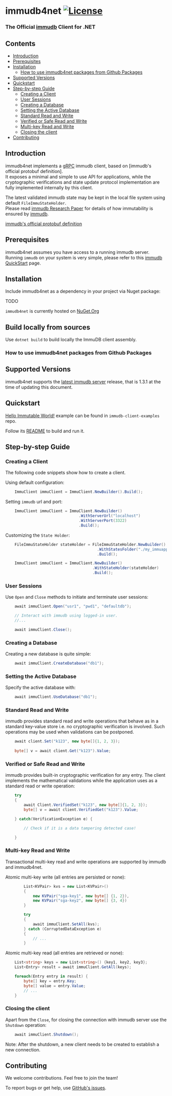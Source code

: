 # immudb4net [![License](https://img.shields.io/github/license/codenotary/immudb4j)](LICENSE)


### The Official [immudb] Client for .NET

[immudb]: https://immudb.io/

## Contents

  - [Introduction](#introduction)
  - [Prerequisites](#prerequisites)
  - [Installation](#installation)
    - [How to use immudb4net packages from Github Packages](#how-to-use-immudb4net-packages-from-github-packages)
  - [Supported Versions](#supported-versions)
  - [Quickstart](#quickstart)
  - [Step-by-step Guide](#step-by-step-guide)
    - [Creating a Client](#creating-a-client)
    - [User Sessions](#user-sessions)
    - [Creating a Database](#creating-a-database)
    - [Setting the Active Database](#setting-the-active-database)
    - [Standard Read and Write](#standard-read-and-write)
    - [Verified or Safe Read and Write](#verified-or-safe-read-and-write)
    - [Multi-key Read and Write](#multi-key-read-and-write)
    - [Closing the client](#closing-the-client)
  - [Contributing](#contributing)

## Introduction

immudb4net implements a [gRPC] immudb client, based on [immudb's official protobuf definition].<br/>
It exposes a minimal and simple to use API for applications, while the cryptographic verifications and state update protocol implementation 
are fully implemented internally by this client.

The latest validated immudb state may be kept in the local file system using default `FileImmuStateHolder`.<br/>
Please read [immudb Research Paper] for details of how immutability is ensured by [immudb].

[gRPC]: https://grpc.io/
[immudb Research Paper]: https://immudb.io/
[immudb]: https://immudb.io/
[immudb's official protobuf definition](https://github.com/codenotary/immudb/blob/master/pkg/api/schema/schema.proto)

## Prerequisites

immudb4net assumes you have access to a running immudb server.<br/>
Running `immudb` on your system is very simple, please refer to this [immudb QuickStart](https://docs.immudb.io/master/quickstart.html) page.

## Installation

Include immudb4net as a dependency in your project via Nuget package:

TODO

`immudb4net` is currently hosted on [NuGet.Org]

[NuGet.Org]: https://nuget.org

## Build locally from sources

Use ```dotnet build``` to build locally the ImmuDB client assembly.

### How to use immudb4net packages from Github Packages

## Supported Versions

immudb4net supports the [latest immudb server] release, that is 1.3.1 at the time of updating this document.

[latest immudb server]: https://github.com/codenotary/immudb/releases/tag/v1.3.1

## Quickstart

[Hello Immutable World!] example can be found in `immudb-client-examples` repo.

[Hello Immutable World!]: https://github.com/codenotary/immudb-client-examples/tree/master/c#

Follow its [README](https://github.com/codenotary/immudb-client-examples/blob/master/c#/README.md) to build and run it.

## Step-by-step Guide

### Creating a Client

The following code snippets show how to create a client.

Using default configuration:

``` C#
    ImmuClient immuClient = ImmuClient.NewBuilder().Build();
```

Setting `immudb` url and port:

``` C#
    ImmuClient immuClient = ImmuClient.NewBuilder()
                                .WithServerUrl("localhost")
                                .WithServerPort(3322)
                                .Build();
```

Customizing the `State Holder`:

``` C#
    FileImmuStateHolder stateHolder = FileImmuStateHolder.NewBuilder()
                                        .WithStatesFolder("./my_immuapp_states")
                                        .Build();

    ImmuClient immuClient = ImmuClient.NewBuilder()
                                      .WithStateHolder(stateHolder)
                                      .Build();
```

### User Sessions

Use `Open` and `Close` methods to initiate and terminate user sessions:

``` C#
    await immuClient.Open("usr1", "pwd1", "defaultdb");

    // Interact with immudb using logged-in user.
    //...

    await immuClient.Close();
```

### Creating a Database

Creating a new database is quite simple:

``` C#
    await immuClient.CreateDatabase("db1");
```

### Setting the Active Database

Specify the active database with:

``` C#
    await immuClient.UseDatabase("db1");
```

### Standard Read and Write

immudb provides standard read and write operations that behave as in a standard
key-value store i.e. no cryptographic verification is involved. Such operations
may be used when validations can be postponed.

``` C#
    await client.Set("k123", new byte[]{1, 2, 3});
    
    byte[] v = await client.Get("k123").Value;
```

### Verified or Safe Read and Write

immudb provides built-in cryptographic verification for any entry. The client
implements the mathematical validations while the application uses as a standard
read or write operation:

``` C#
    try 
    {
        await Client.VerifiedSet("k123", new byte[]{1, 2, 3});    
        byte[] v = await client.VerifiedGet("k123").Value;

    } catch(VerificationException e) {

        // Check if it is a data tampering detected case!

    }
```

### Multi-key Read and Write

Transactional multi-key read and write operations are supported by immudb and immudb4net.

Atomic multi-key write (all entries are persisted or none):

``` C#
        List<KVPair> kvs = new List<KVPair>() 
        {
            new KVPair("sga-key1", new byte[] {1, 2}),
            new KVPair("sga-key2", new byte[] {3, 4})
        }

        try 
        {
            await immuClient.SetAll(kvs);
        } catch (CorruptedDataException e) 
        {
            // ...
        }
```

Atomic multi-key read (all entries are retrieved or none):

``` C#
    List<string> keys = new List<string>() {key1, key2, key3};
    List<Entry> result = await immuClient.GetAll(keys);

    foreach(Entry entry in result) {
        byte[] key = entry.Key;
        byte[] value = entry.Value;
        // ...
    }
```

### Closing the client

Apart from the `Close`, for closing the connection with immudb server use the `Shutdown` operation:

``` C#
    await immuClient.Shutdown();
```

Note: After the shutdown, a new client needs to be created to establish a new connection.

## Contributing

We welcome contributions. Feel free to join the team!

To report bugs or get help, use [GitHub's issues].

[GitHub's issues]: https://github.com/codenotary/immudb4net/issues
